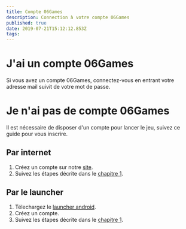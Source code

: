 ```yaml
---
title: Compte 06Games
description: Connection à votre compte 06Games
published: true
date: 2019-07-21T15:12:12.853Z
tags: 
---
```


# J'ai un compte 06Games
Si vous avez un compte 06Games, connectez-vous en entrant votre adresse mail suivit de votre mot de passe.

# Je n'ai pas de compte 06Games
Il est nécessaire de disposer d'un compte pour lancer le jeu, suivez ce guide pour vous inscrire.
## Par internet
1. Créez un compte sur notre [site](https://06games.ddns.net/accounts/?p=Create).
2. Suivez les étapes décrite dans le [chapitre 1](#jai-un-compte-06-games).
## Par le launcher
1. Télechargez le [launcher android](https://06games.ddns.net/Projects/App/06Games%20Launcher/down.php).
2. Créez un compte.
3. Suivez les étapes décrite dans le [chapitre 1](#jai-un-compte-06-games).